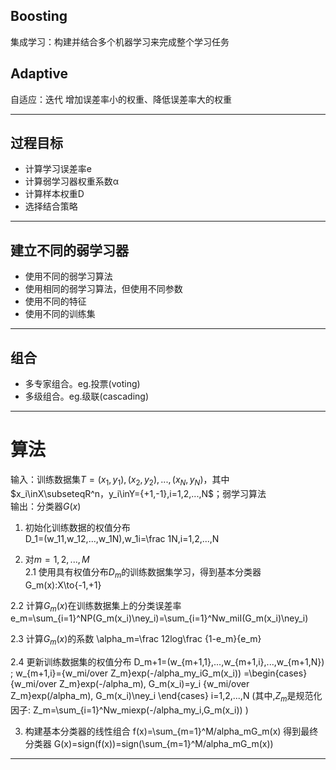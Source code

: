 
## Boosting  
集成学习：构建并结合多个机器学习来完成整个学习任务  
## Adaptive  
自适应：迭代 增加误差率小的权重、降低误差率大的权重  

***
## 过程目标  
* 计算学习误差率e
* 计算弱学习器权重系数α
* 计算样本权重D
* 选择结合策略
***
## 建立不同的弱学习器  
* 使用不同的弱学习算法
* 使用相同的弱学习算法，但使用不同参数
* 使用不同的特征
* 使用不同的训练集
***
## 组合  
* 多专家组合。eg.投票(voting)
* 多级组合。eg.级联(cascading)
***
# 算法
输入：训练数据集$T={(x_1,y_1),(x_2,y_2),...,(x_N,y_N)}$，其中$x_i\inX\subseteqR^n，y_i\inY={+1,-1},i=1,2,...,N$；弱学习算法  
输出：分类器$G(x)$
1. 初始化训练数据的权值分布  
D_1=(w_11,w_12,...,w_1N),w_1i=\frac 1N,i=1,2,...,N

2. 对$m=1,2,...,M$  
2.1 使用具有权值分布$D_m$的训练数据集学习，得到基本分类器 G_m(x):X\to{-1,+1}

2.2 计算$G_m(x)$在训练数据集上的分类误差率 e_m=\sum_{i=1}^NP(G_m(x_i)\ney_i)=\sum_{i=1}^Nw_miI(G_m(x_i)\ney_i)

2.3 计算$G_m(x)$的系数 \alpha_m=\frac 12log\frac {1-e_m}{e_m}

2.4 更新训练数据集的权值分布 D_m+1=(w_{m+1,1},...,w_{m+1,i},...,w_{m+1,N}) ; w_{m+1,i}={w_mi/over Z_m}exp(-/alpha_my_iG_m(x_i))
=\begin{cases}
{w_mi/over Z_m}exp(-/alpha_m), G_m(x_i)=y_i
{w_mi/over Z_m}exp(/alpha_m), G_m(x_i)\ney_i
\end{cases}
i=1,2,...,N
(其中,$Z_m$是规范化因子:
Z_m=\sum_{i=1}^Nw_miexp(-/alpha_my_i,G_m(x_i)) )

3. 构建基本分类器的线性组合 f(x)=\sum_{m=1}^M/alpha_mG_m(x) 得到最终分类器 G(x)=sign(f(x))=sign(\sum_{m=1}^M/alpha_mG_m(x))

***
